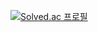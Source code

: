 <!--[![Solved.ac
프로필](http://mazassumnida.wtf/api/v2/generate_badge?boj={handle})](https://solved.ac/{handle})
-->
[![Solved.ac
프로필](http://mazassumnida.wtf/api/v2/generate_badge?boj=munis)](https://solved.ac/munis)
<!--
**munis-kim/munis-kim** is a ✨ _special_ ✨ repository because its `README.md` (this file) appears on your GitHub profile.

Here are some ideas to get you started:

- 🔭 I’m currently working on ...
- 🌱 I’m currently learning ...
- 👯 I’m looking to collaborate on ...
- 🤔 I’m looking for help with ...
- 💬 Ask me about ...
- 📫 How to reach me: ...
- 😄 Pronouns: ...
- ⚡ Fun fact: ...
-->
